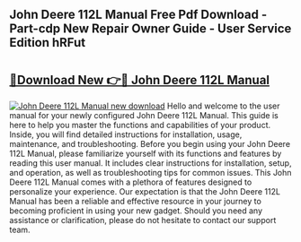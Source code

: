 ## John Deere 112L Manual Free Pdf Download - Part-cdp New Repair Owner Guide - User Service Edition hRFut

# <h2><a href="http://bc89459.oget.top/?id=John+Deere+112L+Manual">🔗Download New 👉🔴 John Deere 112L Manual</a></h2>

[![John Deere 112L Manual new download](https://i.imgur.com/5g1atiW.png)](http://bc89459.oget.top/?id=John+Deere+112L+Manual)
Hello and welcome to the user manual for your newly configured John Deere 112L Manual. This guide is here to help you master the functions and capabilities of your product. Inside, you will find detailed instructions for installation, usage, maintenance, and troubleshooting. Before you begin using your John Deere 112L Manual, please familiarize yourself with its functions and features by reading this user manual. It includes clear instructions for installation, setup, and operation, as well as troubleshooting tips for common issues. This John Deere 112L Manual comes with a plethora of features designed to personalize your experience. Our expectation is that the John Deere 112L Manual has been a reliable and effective resource in your journey to becoming proficient in using your new gadget. Should you need any assistance or clarification, please do not hesitate to contact our support team.
